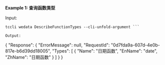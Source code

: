 **Example 1: 查询函数类型**



Input: 

```
tccli wedata DescribeFunctionTypes --cli-unfold-argument ```

Output: 
```
{
    "Response": {
        "ErrorMessage": null,
        "RequestId": "0d7fda9a-607d-4e0b-817e-b6d39dd18005",
        "Types": [
            {
                "Name": "日期函数",
                "EnName": "date",
                "ZhName": "日期函数"
            }
        ]
    }
}
```

